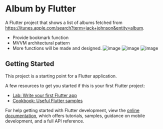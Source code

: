 # Album by Flutter

A Flutter project that shows a list of albums fetched from https://itunes.apple.com/search?term=jack+johnson&entity=album.
- Provide bookmark function
- MVVM architectural pattern
- More functions will be made and designed.
![image](https://user-images.githubusercontent.com/108689205/177200498-1a66ce1e-694f-4390-ab7a-d1785f94424e.png)
![image](https://user-images.githubusercontent.com/108689205/177200558-e9714ebb-562d-4658-bd8d-b7e16416d6c2.png)
![image](https://user-images.githubusercontent.com/108689205/177200589-d8b3eefd-a071-4600-b8f8-b7720f8caa70.png)



## Getting Started

This project is a starting point for a Flutter application.

A few resources to get you started if this is your first Flutter project:

- [Lab: Write your first Flutter app](https://docs.flutter.dev/get-started/codelab)
- [Cookbook: Useful Flutter samples](https://docs.flutter.dev/cookbook)

For help getting started with Flutter development, view the
[online documentation](https://docs.flutter.dev/), which offers tutorials,
samples, guidance on mobile development, and a full API reference.
